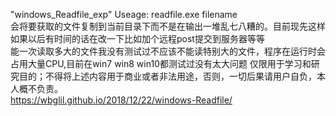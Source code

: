 "windows_Readfile_exp"
Useage: readfile.exe filename  
会将要获取的文件复制到当前目录下而不是在输出一堆乱七八糟的。目前现先这样如果以后有时间的话在改一下比如加个远程post提交到服务器等等  
能一次读取多大的文件我没有测试过不应该不能读特别大的文件，程序在运行时会占用大量CPU,目前在win7 win8 win10都测试过没有太大问题
仅限用于学习和研究目的；不得将上述内容用于商业或者非法用途，否则，一切后果请用户自负，本人概不负责。  
https://wbglil.github.io/2018/12/22/windows-Readfile/
